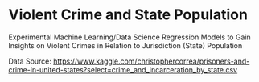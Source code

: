 # Violent Crime and State Population

Experimental Machine Learning/Data Science Regression Models to Gain Insights on Violent Crimes in Relation to Jurisdiction (State) Population


Data Source: https://www.kaggle.com/christophercorrea/prisoners-and-crime-in-united-states?select=crime_and_incarceration_by_state.csv
